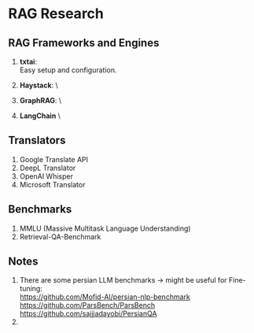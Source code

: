 # RAG Research

## RAG Frameworks and Engines
1. **txtai**: \
   Easy setup and configuration.
2. **Haystack**: \
   
3. **GraphRAG**: \
4. **LangChain** \

## Translators
1. Google Translate API
2. DeepL Translator
3. OpenAI Whisper
4. Microsoft Translator

## Benchmarks

1. MMLU (Massive Multitask Language Understanding)
2. Retrieval-QA-Benchmark


## Notes
1. There are some persian LLM benchmarks -> might be useful for Fine-tuning: \
   https://github.com/Mofid-AI/persian-nlp-benchmark
   https://github.com/ParsBench/ParsBench
   https://github.com/sajjjadayobi/PersianQA
3. 
